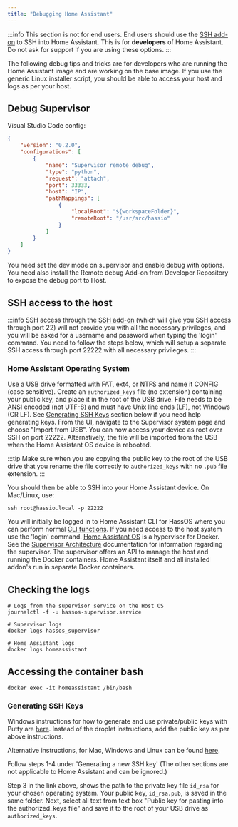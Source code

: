 ```yaml
---
title: "Debugging Home Assistant"
---
```


:::info
This section is not for end users. End users should use the [SSH add-on] to SSH into Home Assistant. This is for **developers** of Home Assistant. Do not ask for support if you are using these options.
:::

[SSH add-on]: https://github.com/home-assistant/hassio-addons/tree/master/ssh

The following debug tips and tricks are for developers who are running the Home Assistant image and are working on the base image. If you use the generic Linux installer script, you should be able to access your host and logs as per your host.

## Debug Supervisor

Visual Studio Code config:

```json
{
    "version": "0.2.0",
    "configurations": [
        {
            "name": "Supervisor remote debug",
            "type": "python",
            "request": "attach",
            "port": 33333,
            "host": "IP",
            "pathMappings": [
                {
                    "localRoot": "${workspaceFolder}",
                    "remoteRoot": "/usr/src/hassio"
                }
            ]
        }
    ]
}
```

You need set the dev mode on supervisor and enable debug with options. You need also install the Remote debug Add-on from Developer Repository to expose the debug port to Host.

## SSH access to the host

:::info
SSH access through the [SSH add-on] (which will give you SSH access through port 22) will not provide you with all the necessary privileges, and you will be asked for a username and password when typing the 'login' command. You need to follow the steps below, which will setup a separate SSH access through port 22222 with all necessary privileges.
:::

### Home Assistant Operating System

Use a USB drive formatted with FAT, ext4, or NTFS and name it CONFIG (case sensitive). Create an `authorized_keys` file (no extension) containing your public key, and place it in the root of the USB drive. File needs to be ANSI encoded (not UTF-8) and must have Unix line ends (LF), not Windows (CR LF). See [Generating SSH Keys](#generating-ssh-keys) section below if you need help generating keys. From the UI, navigate to the Supervisor system page and choose "Import from USB". You can now access your device as root over SSH on port 22222. Alternatively, the file will be imported from the USB when the Home Assistant OS device is rebooted.

:::tip
Make sure when you are copying the public key to the root of the USB drive that you rename the file correctly to `authorized_keys` with no `.pub` file extension.
:::

You should then be able to SSH into your Home Assistant device. On Mac/Linux, use:

```shell
ssh root@hassio.local -p 22222
```

You will initially be logged in to Home Assistant CLI for HassOS where you can perform normal [CLI functions]. If you need access to the host system use the 'login' command. [Home Assistant OS] is a hypervisor for Docker. See the [Supervisor Architecture] documentation for information regarding the supervisor. The supervisor offers an API to manage the host and running the Docker containers. Home Assistant itself and all installed addon's run in separate Docker containers.

[CLI functions]: https://www.home-assistant.io/hassio/commandline/
[Home Assistant OS]: https://github.com/home-assistant/hassos
[Supervisor Architecture]: https://developers.home-assistant.io/docs/en/architecture_hassio.html

## Checking the logs

```shell
# Logs from the supervisor service on the Host OS
journalctl -f -u hassos-supervisor.service

# Supervisor logs
docker logs hassos_supervisor

# Home Assistant logs
docker logs homeassistant
```

## Accessing the container bash

```shell
docker exec -it homeassistant /bin/bash
```

[windows-keys]: https://www.digitalocean.com/community/tutorials/how-to-use-ssh-keys-with-putty-on-digitalocean-droplets-windows-users

### Generating SSH Keys

Windows instructions for how to generate and use private/public keys with Putty are [here][windows-keys]. Instead of the droplet instructions, add the public key as per above instructions.

Alternative instructions, for Mac, Windows and Linux can be found [here](https://help.github.com/articles/generating-a-new-ssh-key-and-adding-it-to-the-ssh-agent/#platform-mac).

Follow steps 1-4 under 'Generating a new SSH key' (The other sections are not applicable to Home Assistant and can be ignored.)

Step 3 in the link above, shows the path to the private key file `id_rsa` for your chosen operating system. Your public key, `id_rsa.pub`, is saved in the same folder. Next, select all text from text box "Public key for pasting into the authorized_keys file" and save it to the root of your USB drive as `authorized_keys`.

